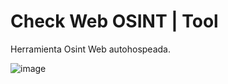 # Check Web OSINT | Tool
Herramienta Osint Web autohospeada.

![image](https://github.com/user-attachments/assets/65c190d4-0fad-4fc7-aad3-e0cb0c249517)

